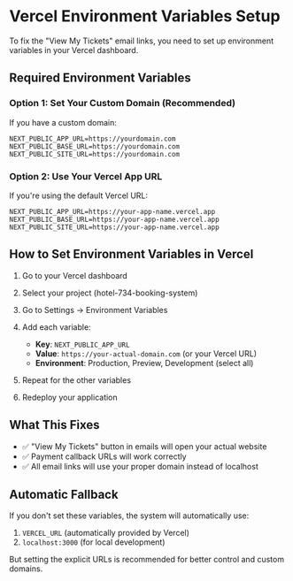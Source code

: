 # Vercel Environment Variables Setup

To fix the "View My Tickets" email links, you need to set up environment variables in your Vercel dashboard.

## Required Environment Variables

### Option 1: Set Your Custom Domain (Recommended)
If you have a custom domain:
```
NEXT_PUBLIC_APP_URL=https://yourdomain.com
NEXT_PUBLIC_BASE_URL=https://yourdomain.com
NEXT_PUBLIC_SITE_URL=https://yourdomain.com
```

### Option 2: Use Your Vercel App URL
If you're using the default Vercel URL:
```
NEXT_PUBLIC_APP_URL=https://your-app-name.vercel.app
NEXT_PUBLIC_BASE_URL=https://your-app-name.vercel.app
NEXT_PUBLIC_SITE_URL=https://your-app-name.vercel.app
```

## How to Set Environment Variables in Vercel

1. Go to your Vercel dashboard
2. Select your project (hotel-734-booking-system)
3. Go to Settings → Environment Variables
4. Add each variable:
   - **Key**: `NEXT_PUBLIC_APP_URL`
   - **Value**: `https://your-actual-domain.com` (or your Vercel URL)
   - **Environment**: Production, Preview, Development (select all)

5. Repeat for the other variables
6. Redeploy your application

## What This Fixes

- ✅ "View My Tickets" button in emails will open your actual website
- ✅ Payment callback URLs will work correctly
- ✅ All email links will use your proper domain instead of localhost

## Automatic Fallback

If you don't set these variables, the system will automatically use:
1. `VERCEL_URL` (automatically provided by Vercel)
2. `localhost:3000` (for local development)

But setting the explicit URLs is recommended for better control and custom domains.
